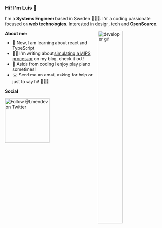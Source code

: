 ### Hi! I'm Luis 👋

I'm a **Systems Engineer** based in Sweden 👨🏽‍💻. I'm a coding passionate focused on **web technologies**. Interested in design, tech and **OpenSource**.

<img style='float: right; width:40%' src='https://media3.giphy.com/media/iIqmM5tTjmpOB9mpbn/giphy.gif' alt='developer gif'>

**About me:**

* 🤔 Now, I am learning about react and TypeScript
* ✍🏼 I'm writing about <a href='http://procesadormipslogisim.blogspot.com/'>simulating a MIPS processor</a> on my blog, check it out!
* 🎹 Aside from coding I enjoy play piano sometimes!
* ✉️ Send me an email, asking for help or just to say hi! 🙋🏽‍♂️

**Social**

<a href="https://twitter.com/intent/follow?screen_name=Lmendev">
  <img src="https://user-images.githubusercontent.com/7629661/87821427-202e0280-c870-11ea-9e38-8c7c74856753.png" width="144" alt="Follow @Lmendev on Twitter" title="Follow @lmendoza92 on Twitter">
</a>
